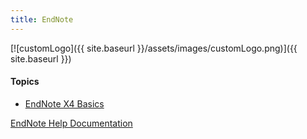 ```yaml
---
title: EndNote
---
```


[![customLogo]({{ site.baseurl }}/assets/images/customLogo.png)]({{ site.baseurl }})

#### Topics

- [EndNote X4 Basics](http://etal.joewheaton.org/resources/how-to-guides/use-specific-software/endnote/endnote-x4-basics)

[EndNote Help Documentation](https://support.clarivate.com/Endnote/s/)

